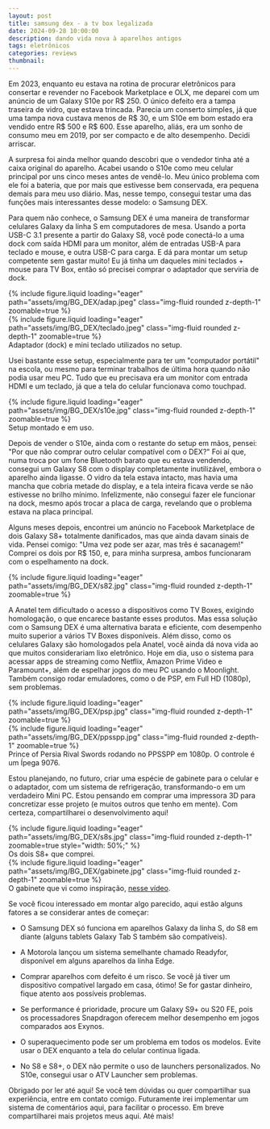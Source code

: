 ```yaml
---
layout: post
title: samsung dex - a tv box legalizada
date: 2024-09-28 10:00:00
description: dando vida nova à aparelhos antigos
tags: eletrônicos
categories: reviews
thumbnail: 
---
```

 
Em 2023, enquanto eu estava na rotina de procurar eletrônicos para consertar e revender no Facebook Marketplace e OLX, me deparei com um anúncio de um Galaxy S10e por R$ 250. O único defeito era a tampa traseira de vidro, que estava trincada. Parecia um conserto simples, já que uma tampa nova custava menos de R$ 30, e um S10e em bom estado era vendido entre R$ 500 e R$ 600. Esse aparelho, aliás, era um sonho de consumo meu em 2019, por ser compacto e de alto desempenho. Decidi arriscar.

A surpresa foi ainda melhor quando descobri que o vendedor tinha até a caixa original do aparelho. Acabei usando o S10e como meu celular principal por uns cinco meses antes de vendê-lo. Meu único problema com ele foi a bateria, que por mais que estivesse bem conservada, era pequena demais para meu uso diário. Mas, nesse tempo, consegui testar uma das funções mais interessantes desse modelo: o Samsung DEX.

Para quem não conhece, o Samsung DEX é uma maneira de transformar celulares Galaxy da linha S em computadores de mesa. Usando a porta USB-C 3.1 presente a partir do Galaxy S8, você pode conectá-lo a uma dock com saída HDMI para um monitor, além de entradas USB-A para teclado e mouse, e outra USB-C para carga. E dá para montar um setup competente sem gastar muito! Eu já tinha um daqueles mini teclados + mouse para TV Box, então só precisei comprar o adaptador que serviria de dock.

<div class="row mt-3">
    <div class="col-sm mt-3 mt-md-0">
        {% include figure.liquid loading="eager" path="assets/img/BG_DEX/adap.jpeg" class="img-fluid rounded z-depth-1" zoomable=true %}
    </div>
    <div class="col-sm mt-3 mt-md-0">
        {% include figure.liquid loading="eager" path="assets/img/BG_DEX/teclado.jpeg" class="img-fluid rounded z-depth-1" zoomable=true %}
    </div>
</div>
<div class="caption">
    Adaptador (dock) e mini teclado utilizados no setup.
</div>

Usei bastante esse setup, especialmente para ter um "computador portátil" na escola, ou mesmo para terminar trabalhos de última hora quando não podia usar meu PC. Tudo que eu precisava era um monitor com entrada HDMI e um teclado, já que a tela do celular funcionava como touchpad.

<div class="row mt-3">
    <div class="col-sm mt-3 mt-md-0">
        {% include figure.liquid loading="eager" path="assets/img/BG_DEX/s10e.jpg" class="img-fluid rounded z-depth-1" zoomable=true %}
    </div>
</div>
<div class="caption">
    Setup montado e em uso.
</div>

Depois de vender o S10e, ainda com o restante do setup em mãos, pensei: "Por que não comprar outro celular compatível com o DEX?" Foi aí que, numa troca por um fone Bluetooth barato que eu estava vendendo, consegui um Galaxy S8 com o display completamente inutilizável, embora o aparelho ainda ligasse. O vidro da tela estava intacto, mas havia uma mancha que cobria metade do display, e a tela inteira ficava verde se não estivesse no brilho mínimo. Infelizmente, não consegui fazer ele funcionar na dock, mesmo após trocar a placa de carga, revelando que o problema estava na placa principal.

Alguns meses depois, encontrei um anúncio no Facebook Marketplace de dois Galaxy S8+ totalmente danificados, mas que ainda davam sinais de vida. Pensei comigo: "Uma vez pode ser azar, mas três é sacanagem!" Comprei os dois por R$ 150, e, para minha surpresa, ambos funcionaram com o espelhamento na dock.

<div class="row mt-3">
    <div class="col-sm mt-3 mt-md-0">
        {% include figure.liquid loading="eager" path="assets/img/BG_DEX/s82.jpg" class="img-fluid rounded z-depth-1" zoomable=true %}
    </div>
</div>

A Anatel tem dificultado o acesso a dispositivos como TV Boxes, exigindo homologação, o que encarece bastante esses produtos. Mas essa solução com o Samsung DEX é uma alternativa barata e eficiente, com desempenho muito superior a vários TV Boxes disponíveis. Além disso, como os celulares Galaxy são homologados pela Anatel, você ainda dá nova vida ao que muitos considerariam lixo eletrônico. Hoje em dia, uso o sistema para acessar apps de streaming como Netflix, Amazon Prime Video e Paramount+, além de espelhar jogos do meu PC usando o Moonlight. Também consigo rodar emuladores, como o de PSP, em Full HD (1080p), sem problemas.

<div class="row mt-3">
    <div class="col-sm mt-3 mt-md-0">
        {% include figure.liquid loading="eager" path="assets/img/BG_DEX/psp.jpg" class="img-fluid rounded z-depth-1" zoomable=true %}
    </div>
    <div class="col-sm mt-3 mt-md-0">
        {% include figure.liquid loading="eager" path="assets/img/BG_DEX/ppsspp.jpg" class="img-fluid rounded z-depth-1" zoomable=true %}
    </div>
</div>
<div class="caption">
    Prince of Persia Rival Swords rodando no PPSSPP em 1080p. O controle é um Ípega 9076.
</div>

Estou planejando, no futuro, criar uma espécie de gabinete para o celular e o adaptador, com um sistema de refrigeração, transformando-o em um verdadeiro Mini PC. Estou pensando em comprar uma impressora 3D para concretizar esse projeto (e muitos outros que tenho em mente). Com certeza, compartilharei o desenvolvimento aqui!

<div class="row mt-3">
    <div class="col-sm mt-3 mt-md-0">
        {% include figure.liquid loading="eager" path="assets/img/BG_DEX/s8s.jpg" class="img-fluid rounded z-depth-1" zoomable=true style="width: 50%;" %}
    </div>
</div>
<div class="caption">
    Os dois S8+ que comprei.
</div>

<div class="row mt-3">
    <div class="col-sm mt-3 mt-md-0">
        {% include figure.liquid loading="eager" path="assets/img/BG_DEX/gabinete.jpg" class="img-fluid rounded z-depth-1" zoomable=true %}
    </div>
</div>
<div class="caption">
    O gabinete que vi como inspiração, <a href="https://youtu.be/9CMoD0IqP48" target="_blank">nesse vídeo</a>.
</div>

Se você ficou interessado em montar algo parecido, aqui estão alguns fatores a se considerar antes de começar:
- O Samsung DEX só funciona em aparelhos Galaxy da linha S, do S8 em diante (alguns tablets Galaxy Tab S também são compatíveis).

- A Motorola lançou um sistema semelhante chamado Readyfor, disponível em alguns aparelhos da linha Edge.

- Comprar aparelhos com defeito é um risco. Se você já tiver um dispositivo compatível largado em casa, ótimo! Se for gastar dinheiro, fique atento aos possíveis problemas.

- Se performance é prioridade, procure um Galaxy S9+ ou S20 FE, pois os processadores Snapdragon oferecem melhor desempenho em jogos comparados aos Exynos.

- O superaquecimento pode ser um problema em todos os modelos. Evite usar o DEX enquanto a tela do celular continua ligada.

- No S8 e S8+, o DEX não permite o uso de launchers personalizados. No S10e, consegui usar o ATV Launcher sem problemas.

Obrigado por ler até aqui! Se você tem dúvidas ou quer compartilhar sua experiência, entre em contato comigo. Futuramente irei implementar um sistema de comentários aqui, para facilitar o processo. Em breve compartilharei mais projetos meus aqui. Até mais!
